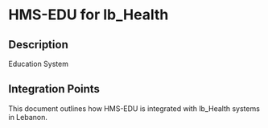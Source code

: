 # HMS-EDU for lb_Health

## Description

Education System

## Integration Points

This document outlines how HMS-EDU is integrated with lb_Health systems in Lebanon.

